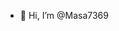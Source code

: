 - 👋 Hi, I’m @Masa7369
<!---
Masa7369/Masa7369 is a ✨ special ✨ repository because its `README.md` (this file) appears on your GitHub profile.
You can click the Preview link to take a look at your changes.
--->
